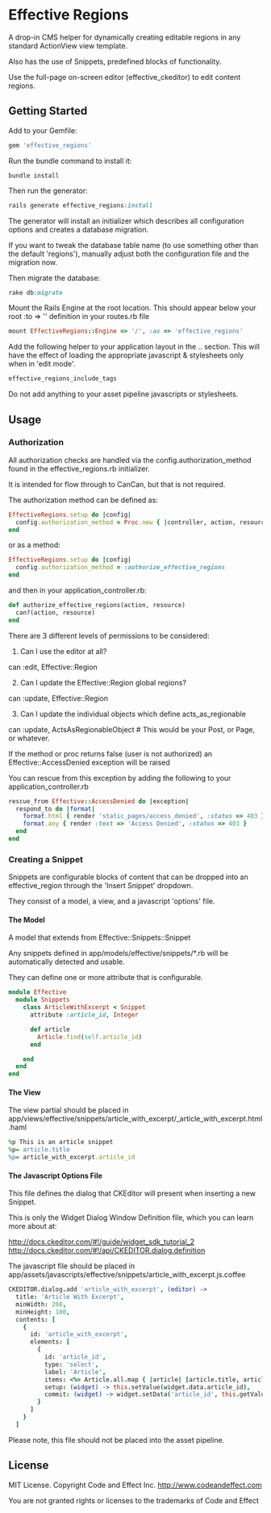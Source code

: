 # Effective Regions

A drop-in CMS helper for dynamically creating editable regions in any standard ActionView view template.

Also has the use of Snippets, predefined blocks of functionality.

Use the full-page on-screen editor (effective_ckeditor) to edit content regions.


## Getting Started

Add to your Gemfile:

```ruby
gem 'effective_regions'
```

Run the bundle command to install it:

```console
bundle install
```

Then run the generator:

```ruby
rails generate effective_regions:install
```

The generator will install an initializer which describes all configuration options and creates a database migration.

If you want to tweak the database table name (to use something other than the default 'regions'), manually adjust both the configuration file and the migration now.

Then migrate the database:

```ruby
rake db:migrate
```

Mount the Rails Engine at the root location.  This should appear below your root :to => '' definition in your routes.rb file

```ruby
mount EffectiveRegions::Engine => '/', :as => 'effective_regions'
```

Add the following helper to your application layout in the <head>..</head> section.  This will have the effect of loading the appropriate javascript & stylesheets only when in 'edit mode'.

```ruby
effective_regions_include_tags
```

Do not add anything to your asset pipeline javascripts or stylesheets.


## Usage

### Authorization

All authorization checks are handled via the config.authorization_method found in the effective_regions.rb initializer.

It is intended for flow through to CanCan, but that is not required.

The authorization method can be defined as:

```ruby
EffectiveRegions.setup do |config|
  config.authorization_method = Proc.new { |controller, action, resource| can?(action, resource) }
end
```

or as a method:

```ruby
EffectiveRegions.setup do |config|
  config.authorization_method = :authorize_effective_regions
end
```

and then in your application_controller.rb:

```ruby
def authorize_effective_regions(action, resource)
  can?(action, resource)
end
```

There are 3 different levels of permissions to be considered:

1. Can I use the editor at all?

can :edit, Effective::Region 

2. Can I update the Effective::Region global regions?

can :update, Effective::Region

3. Can I update the individual objects which define acts_as_regionable

can :update, ActsAsRegionableObject  # This would be your Post, or Page, or whatever.

If the method or proc returns false (user is not authorized) an Effective::AccessDenied exception will be raised

You can rescue from this exception by adding the following to your application_controller.rb

```ruby
rescue_from Effective::AccessDenied do |exception|
  respond_to do |format|
    format.html { render 'static_pages/access_denied', :status => 403 }
    format.any { render :text => 'Access Denied', :status => 403 }
  end
end
```

### Creating a Snippet

Snippets are configurable blocks of content that can be dropped into an effective_region through the 'Insert Snippet' dropdown.

They consist of a model, a view, and a javascript 'options' file.

#### The Model

A model that extends from Effective::Snippets::Snippet

Any snippets defined in app/models/effective/snippets/*.rb will be automatically detected and usable.

They can define one or more attribute that is configurable.

```ruby
module Effective
  module Snippets
    class ArticleWithExcerpt < Snippet
      attribute :article_id, Integer

      def article
        Article.find(self.article_id)
      end

    end
  end
end
```

#### The View

The view partial should be placed in app/views/effective/snippets/article_with_excerpt/_article_with_excerpt.html.haml

```ruby
%p This is an article snippet
%p= article.title
%p= article_with_excerpt.article_id
```

#### The Javascript Options File

This file defines the dialog that CKEditor will present when inserting a new Snippet.

This is only the Widget Dialog Window Definition file, which you can learn more about at:

http://docs.ckeditor.com/#!/guide/widget_sdk_tutorial_2
http://docs.ckeditor.com/#!/api/CKEDITOR.dialog.definition

The javascript file should be placed in app/assets/javascripts/effective/snippets/article_with_excerpt.js.coffee

```Coffeescript
CKEDITOR.dialog.add 'article_with_excerpt', (editor) ->
  title: 'Article With Excerpt',
  minWidth: 200,
  minHeight: 100,
  contents: [
    {
      id: 'article_with_excerpt',
      elements: [
        {
          id: 'article_id',
          type: 'select',
          label: 'Article',
          items: <%= Article.all.map { |article| [article.title, article.id] } %>,
          setup: (widget) -> this.setValue(widget.data.article_id),
          commit: (widget) -> widget.setData('article_id', this.getValue())
        }
      ]
    }
  ]

```

Please note, this file should not be placed into the asset pipeline.


## License

MIT License.  Copyright Code and Effect Inc. http://www.codeandeffect.com

You are not granted rights or licenses to the trademarks of Code and Effect

